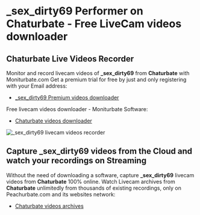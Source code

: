 # _sex_dirty69 Performer on Chaturbate - Free LiveCam videos downloader

## Chaturbate Live Videos Recorder

Monitor and record livecam videos of **_sex_dirty69** from **Chaturbate** with Moniturbate.com
Get a premium trial for free by just and only registering with your Email address:
* [_sex_dirty69 Premium videos downloader](https://moniturbate.com/request-demo-licence-key.html)

Free livecam videos downloader - Moniturbate Software:
* [Chaturbate videos downloader](https://moniturbate.com/moniturbate-download-software.html)

![_sex_dirty69 livecam videos recorder](https://peachurnet.com/templates/moniturbate-software.png)


## Capture _sex_dirty69 videos from the Cloud and watch your recordings on Streaming

Without the need of downloading a software, capture **_sex_dirty69** livecam videos from **Chaturbate** 100% online.
Watch Livecam archives from **Chaturbate** unlimitedly from thousands of existing recordings, only on Peachurbate.com and its websites network:
* [Chaturbate videos archives](https://peachurnet.com/)